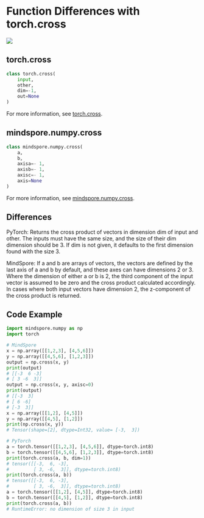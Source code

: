 # Function Differences with torch.cross

<a href="https://gitee.com/mindspore/docs/blob/master/docs/mindspore/source_en/note/api_mapping/pytorch_diff/cross.md" target="_blank"><img src="https://mindspore-website.obs.cn-north-4.myhuaweicloud.com/website-images/master/resource/_static/logo_source_en.png"></a>

## torch.cross

```python
class torch.cross(
    input,
    other,
    dim=-1,
    out=None
)
```

For more information, see  [torch.cross](https://pytorch.org/docs/1.5.0/torch.html#torch.cross).

## mindspore.numpy.cross

```python
class mindspore.numpy.cross(
    a,
    b,
    axisa=- 1,
    axisb=- 1,
    axisc=- 1,
    axis=None
)
```

For more information, see [mindspore.numpy.cross](https://mindspore.cn/docs/en/master/api_python/numpy/mindspore.numpy.cross.html#mindspore.numpy.cross).

## Differences

PyTorch: Returns the cross product of vectors in dimension dim of input and other. The inputs must have the same size, and the size of their dim dimension should be 3. If dim is not given, it defaults to the first dimension found with the size 3.

MindSpore: If a and b are arrays of vectors, the vectors are defined by the last axis of a and b by default, and these axes can have dimensions 2 or 3. Where the dimension of either a or b is 2, the third component of the input vector is assumed to be zero and the cross product calculated accordingly. In cases where both input vectors have dimension 2, the z-component of the cross product is returned.

## Code Example

```python
import mindspore.numpy as np
import torch

# MindSpore
x = np.array([[1,2,3], [4,5,6]])
y = np.array([[4,5,6], [1,2,3]])
output = np.cross(x, y)
print(output)
# [[-3  6 -3]
# [ 3 -6  3]]
output = np.cross(x, y, axisc=0)
print(output)
# [[-3  3]
# [ 6 -6]
# [-3  3]]
x = np.array([[1,2], [4,5]])
y = np.array([[4,5], [1,2]])
print(np.cross(x, y))
# Tensor(shape=[2], dtype=Int32, value= [-3,  3])

# PyTorch
a = torch.tensor([[1,2,3], [4,5,6]], dtype=torch.int8)
b = torch.tensor([[4,5,6], [1,2,3]], dtype=torch.int8)
print(torch.cross(a, b, dim=1))
# tensor([[-3,  6, -3],
#         [ 3, -6,  3]], dtype=torch.int8)
print(torch.cross(a, b))
# tensor([[-3,  6, -3],
#         [ 3, -6,  3]], dtype=torch.int8)
a = torch.tensor([[1,2], [4,5]], dtype=torch.int8)
b = torch.tensor([[4,5], [1,2]], dtype=torch.int8)
print(torch.cross(a, b))
# RuntimeError: no dimension of size 3 in input
```
